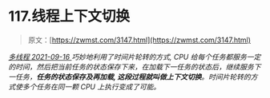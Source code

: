 <!--yml
category: 未分类
date: 0001-01-01 00:00:00
-->

# 117.线程上下文切换

> 原文：[https://zwmst.com/3147.html](https://zwmst.com/3147.html)

   [ *多线程* ](https://zwmst.com/%e5%a4%9a%e7%ba%bf%e7%a8%8b)*[ <time datetime="2021-09-16T23:33:57+08:00"> 2021-09-16 </time> ](https://zwmst.com/3147.html)  巧妙地利用了时间片轮转的方式, CPU 给每个任务都服务一定的时间，然后把当前任务的状态保存下来，在加载下一任务的状态后，继续服务下一任务，**任务的状态保存及再加载, 这段过程就叫做上下文切换**。时间片轮转的方式使多个任务在同一颗 CPU 上执行变成了可能。*